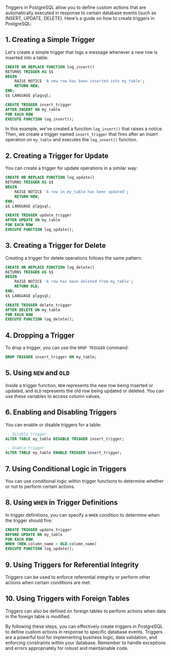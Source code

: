 Triggers in PostgreSQL allow you to define custom actions that are automatically executed in response to certain database events (such as INSERT, UPDATE, DELETE). Here's a guide on how to create triggers in PostgreSQL:

## 1. **Creating a Simple Trigger**

Let's create a simple trigger that logs a message whenever a new row is inserted into a table:

```sql
CREATE OR REPLACE FUNCTION log_insert() 
RETURNS TRIGGER AS $$
BEGIN
    RAISE NOTICE 'A new row has been inserted into my_table';
    RETURN NEW;
END;
$$ LANGUAGE plpgsql;

CREATE TRIGGER insert_trigger
AFTER INSERT ON my_table
FOR EACH ROW
EXECUTE FUNCTION log_insert();
```

In this example, we've created a function `log_insert()` that raises a notice. Then, we create a trigger named `insert_trigger` that fires after an insert operation on `my_table` and executes the `log_insert()` function.

## 2. **Creating a Trigger for Update**

You can create a trigger for update operations in a similar way:

```sql
CREATE OR REPLACE FUNCTION log_update() 
RETURNS TRIGGER AS $$
BEGIN
    RAISE NOTICE 'A row in my_table has been updated';
    RETURN NEW;
END;
$$ LANGUAGE plpgsql;

CREATE TRIGGER update_trigger
AFTER UPDATE ON my_table
FOR EACH ROW
EXECUTE FUNCTION log_update();
```

## 3. **Creating a Trigger for Delete**

Creating a trigger for delete operations follows the same pattern:

```sql
CREATE OR REPLACE FUNCTION log_delete() 
RETURNS TRIGGER AS $$
BEGIN
    RAISE NOTICE 'A row has been deleted from my_table';
    RETURN OLD;
END;
$$ LANGUAGE plpgsql;

CREATE TRIGGER delete_trigger
AFTER DELETE ON my_table
FOR EACH ROW
EXECUTE FUNCTION log_delete();
```

## 4. **Dropping a Trigger**

To drop a trigger, you can use the `DROP TRIGGER` command:

```sql
DROP TRIGGER insert_trigger ON my_table;
```

## 5. **Using `NEW` and `OLD`**

Inside a trigger function, `NEW` represents the new row being inserted or updated, and `OLD` represents the old row being updated or deleted. You can use these variables to access column values.

## 6. **Enabling and Disabling Triggers**

You can enable or disable triggers for a table:

```sql
-- Disable trigger
ALTER TABLE my_table DISABLE TRIGGER insert_trigger;

-- Enable trigger
ALTER TABLE my_table ENABLE TRIGGER insert_trigger;
```

## 7. **Using Conditional Logic in Triggers**

You can use conditional logic within trigger functions to determine whether or not to perform certain actions.

## 8. **Using `WHEN` in Trigger Definitions**

In trigger definitions, you can specify a `WHEN` condition to determine when the trigger should fire:

```sql
CREATE TRIGGER update_trigger
BEFORE UPDATE ON my_table
FOR EACH ROW
WHEN (NEW.column_name > OLD.column_name)
EXECUTE FUNCTION log_update();
```

## 9. **Using Triggers for Referential Integrity**

Triggers can be used to enforce referential integrity or perform other actions when certain conditions are met.

## 10. **Using Triggers with Foreign Tables**

Triggers can also be defined on foreign tables to perform actions when data in the foreign table is modified.

By following these steps, you can effectively create triggers in PostgreSQL to define custom actions in response to specific database events. Triggers are a powerful tool for implementing business logic, data validation, and enforcing constraints within your database. Remember to handle exceptions and errors appropriately for robust and maintainable code.
